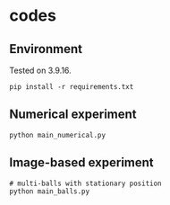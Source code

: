 # codes

## Environment
Tested on 3.9.16.

```
pip install -r requirements.txt
```

## Numerical experiment
```
python main_numerical.py
```

## Image-based experiment
```
# multi-balls with stationary position
python main_balls.py
```
